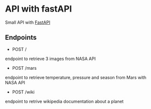 # API with fastAPI

Small API with [FastAPI](https://github.com/tiangolo/fastapi) 

## Endpoints

- POST /

endpoint to retrieve 3 images from NASA API

- POST /mars

endpoint to retrieve temperature, pressure and season from Mars with NASA API

- POST /wiki

endpoint to retrive wikipedia documentation about a planet
